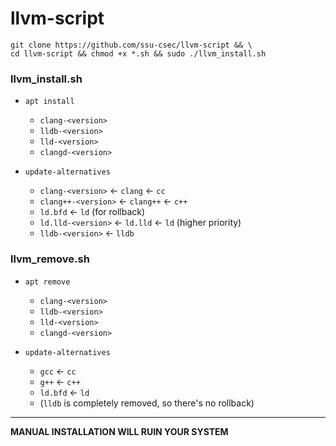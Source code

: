 # llvm-script

```shell
git clone https://github.com/ssu-csec/llvm-script && \
cd llvm-script && chmod +x *.sh && sudo ./llvm_install.sh
```

### llvm_install.sh
- `apt install`
  - `clang-<version>`
  - `lldb-<version>`
  - `lld-<version>`
  - `clangd-<version>`

- `update-alternatives`
  - `clang-<version>` <- `clang` <- `cc`
  - `clang++-<version>` <- `clang++` <- `c++`
  - `ld.bfd` <- `ld` (for rollback)
  - `ld.lld-<version>` <- `ld.lld` <- `ld` (higher priority)
  - `lldb-<version>` <- `lldb`


### llvm_remove.sh

- `apt remove`
  - `clang-<version>`
  - `lldb-<version>`
  - `lld-<version>`
  - `clangd-<version>`

- `update-alternatives`
  - `gcc` <- `cc`
  - `g++` <- `c++`
  - `ld.bfd` <- `ld`
  - (`lldb` is completely removed, so there's no rollback)

---
**MANUAL INSTALLATION WILL RUIN YOUR SYSTEM**
